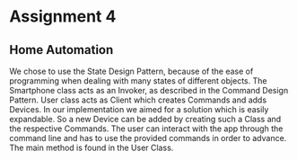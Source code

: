 # Assignment 4


## Home Automation

We chose to use the State Design Pattern, because of the ease of programming when dealing with many states of different objects. 
The Smartphone class acts as an Invoker, as described in the Command Design Pattern.
User class acts as Client which creates Commands and adds Devices. In our implementation
we aimed for a solution which is easily expandable. So a new Device can be added by creating such a Class and the respective Commands.
The user can interact with the app through the command line and has to use the provided commands in order to advance.
The main method is found in the User Class.
